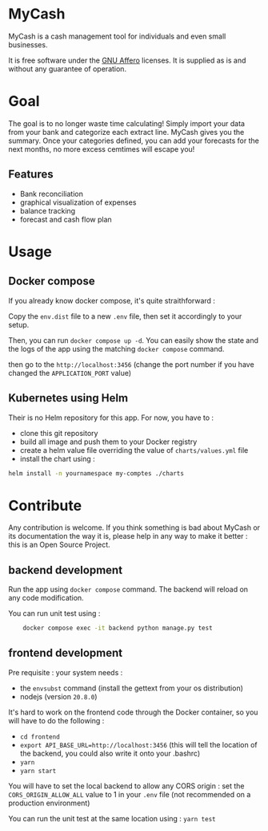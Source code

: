 # MyCash

MyCash is a cash management tool for individuals and even small businesses.

It is free software under the [GNU Affero](https://www.gnu.org/licenses/agpl-3.0.html) licenses. It is supplied as is and without any guarantee of operation.

# Goal

The goal is to no longer waste time calculating! Simply import your data from your bank and categorize each extract line. MyCash gives you the summary. Once your categories defined, you can add your forecasts for the next months, no more excess cemtimes will escape you!

## Features

- Bank reconciliation
- graphical visualization of expenses
- balance tracking
- forecast and cash flow plan

# Usage

## Docker compose

If you already know docker compose, it's quite straithforward :

Copy the `env.dist` file to a new `.env` file, then set it accordingly to your setup.

Then, you can run `docker compose up -d`. You can easily show the state and the logs of the app using the matching `docker compose` command.

then go to the `http://localhost:3456` (change the port number if you have changed the `APPLICATION_PORT` value)

## Kubernetes using Helm

Their is no Helm repository for this app. For now, you have to :

- clone this git repository
- build all image and push them to your Docker registry
- create a helm value file overriding the value of `charts/values.yml` file
- install the chart using :

```bash
helm install -n yournamespace my-comptes ./charts
```

# Contribute

Any contribution is welcome. If you think something is bad about MyCash or its documentation the way it is, please help in any way to make it better : this is an Open Source Project.

## backend development

Run the app using `docker compose` command.
The backend will reload on any code modification.

You can run unit test using :

```bash
    docker compose exec -it backend python manage.py test
```

## frontend development

Pre requisite : your system needs :

- the `envsubst` command (install the gettext from your os distribution)
- nodejs (version `20.8.0`)

It's hard to work on the frontend code through the Docker container, so you will have to do the following :

- `cd frontend`
- `export API_BASE_URL=http://localhost:3456`
  (this will tell the location of the backend, you could also write it onto your .bashrc)
- `yarn`
- `yarn start`

You will have to set the local backend to allow any CORS origin : set the `CORS_ORIGIN_ALLOW_ALL` value to 1 in your `.env` file (not recommended on a production environment)

You can run the unit test at the same location using : `yarn test`
